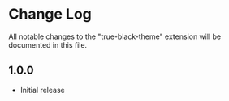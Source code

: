 # Change Log

All notable changes to the "true-black-theme" extension will be documented in this file.

## 1.0.0

- Initial release
